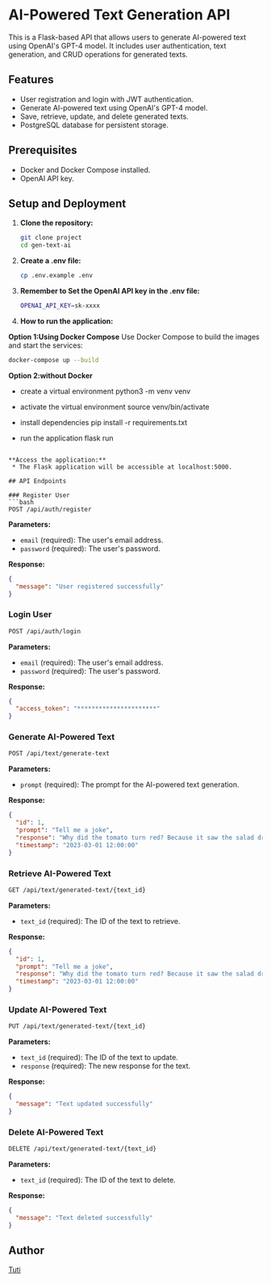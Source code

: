 # AI-Powered Text Generation API

This is a Flask-based API that allows users to generate AI-powered text using OpenAI's GPT-4 model. It includes user authentication, text generation, and CRUD operations for generated texts.

## Features
- User registration and login with JWT authentication.
- Generate AI-powered text using OpenAI's GPT-4 model.
- Save, retrieve, update, and delete generated texts.
- PostgreSQL database for persistent storage.

## Prerequisites
- Docker and Docker Compose installed.
- OpenAI API key.

## Setup and Deployment

1. **Clone the repository:**
   ```bash
   git clone project
   cd gen-text-ai

2. **Create a .env file:**
   ```bash
   cp .env.example .env
   ```

3. **Remember to Set the OpenAI API key in the .env file:**
   ```bash
   OPENAI_API_KEY=sk-xxxx
   ```

4. **How to run the application:**

  **Option 1:Using Docker Compose**
  Use Docker Compose to build the images and start the services:
   ```bash
   docker-compose up --build

   ```

  **Option 2:without Docker**
   * create a virtual environment
   python3 -m venv venv
   * activate the virtual environment
   source venv/bin/activate

   * install dependencies
   pip install -r requirements.txt

   * run the application
   flask run
   ```

 **Access the application:**
    * The Flask application will be accessible at localhost:5000.

## API Endpoints

### Register User
```bash
POST /api/auth/register
```

**Parameters:**
- `email` (required): The user's email address.
- `password` (required): The user's password.

**Response:**
```json
{
  "message": "User registered successfully"
}
```

### Login User
```bash
POST /api/auth/login
```

**Parameters:**
- `email` (required): The user's email address.
- `password` (required): The user's password.

**Response:**
```json
{
  "access_token": "**********************"
}

```

### Generate AI-Powered Text
```bash
POST /api/text/generate-text
```

**Parameters:**
- `prompt` (required): The prompt for the AI-powered text generation.

**Response:**
```json
{
  "id": 1,
  "prompt": "Tell me a joke",
  "response": "Why did the tomato turn red? Because it saw the salad dressing!",
  "timestamp": "2023-03-01 12:00:00"
}
```

### Retrieve AI-Powered Text
```bash
GET /api/text/generated-text/{text_id}
```

**Parameters:**
- `text_id` (required): The ID of the text to retrieve.

**Response:**
```json
{
  "id": 1,
  "prompt": "Tell me a joke",
  "response": "Why did the tomato turn red? Because it saw the salad dressing!",
  "timestamp": "2023-03-01 12:00:00"
}
```

### Update AI-Powered Text
```bash
PUT /api/text/generated-text/{text_id}
```

**Parameters:**
- `text_id` (required): The ID of the text to update.
- `response` (required): The new response for the text.

**Response:**
```json
{
  "message": "Text updated successfully"
}
```

### Delete AI-Powered Text
```bash
DELETE /api/text/generated-text/{text_id}
```

**Parameters:**
- `text_id` (required): The ID of the text to delete.

**Response:**
```json
{
  "message": "Text deleted successfully"
}
```

## Author
[Tuti](https://github.com/TUTI254)